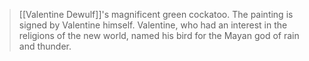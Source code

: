 > [[Valentine Dewulf]]'s magnificent green cockatoo. The painting is signed by Valentine himself.
> Valentine, who had an interest in the religions of the new world, named his bird for the Mayan god of rain and thunder.